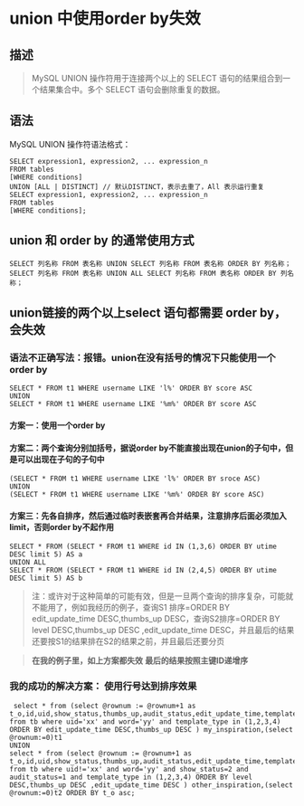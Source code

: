 # union 中使用order by失效


## 描述
>MySQL UNION 操作符用于连接两个以上的 SELECT 语句的结果组合到一个结果集合中。多个 SELECT 语句会删除重复的数据。

## 语法
MySQL UNION 操作符语法格式：
```
SELECT expression1, expression2, ... expression_n
FROM tables
[WHERE conditions]
UNION [ALL | DISTINCT] // 默认DISTINCT，表示去重了，All 表示运行重复
SELECT expression1, expression2, ... expression_n
FROM tables
[WHERE conditions];
```

## union 和 order by 的通常使用方式

```
SELECT 列名称 FROM 表名称 UNION SELECT 列名称 FROM 表名称 ORDER BY 列名称；
SELECT 列名称 FROM 表名称 UNION ALL SELECT 列名称 FROM 表名称 ORDER BY 列名称；
```

## union链接的两个以上select 语句都需要 order by，会失效

### 语法不正确写法：报错。union在没有括号的情况下只能使用一个order by

```
SELECT * FROM t1 WHERE username LIKE 'l%' ORDER BY score ASC
UNION
SELECT * FROM t1 WHERE username LIKE '%m%' ORDER BY score ASC
```
#### 方案一：使用一个order by

#### 方案二：两个查询分别加括号，据说order by不能直接出现在union的子句中，但是可以出现在子句的子句中

```
(SELECT * FROM t1 WHERE username LIKE 'l%' ORDER BY sroce ASC)
UNION
(SELECT * FROM t1 WHERE username LIKE '%m%' ORDER BY score ASC)
```

#### 方案三：先各自排序，然后通过临时表嵌套再合并结果，注意排序后面必须加入 limit，否则order by不起作用

```
SELECT * FROM (SELECT * FROM t1 WHERE id IN (1,3,6) ORDER BY utime DESC limit 5) AS a 
UNION ALL
SELECT * FROM (SELECT * FROM t1 WHERE id IN (2,4,5) ORDER BY utime DESC limit 5) AS b
```

>注：或许对于这种简单的可能有效，但是一旦两个查询的排序复杂，可能就不能用了，例如我经历的例子，查询S1 排序=ORDER BY edit_update_time DESC,thumbs_up DESC，查询S2排序=ORDER BY level DESC,thumbs_up DESC ,edit_update_time DESC，并且最后的结果还要按S1的结果排在S2的结果之前，并且最后还要分页

>**在我的例子里，如上方案都失效**
>**最后的结果按照主键ID递增序**

### 我的成功的解决方案： 使用行号达到排序效果
```
 select * from (select @rownum := @rownum+1 as t_o,id,uid,show_status,thumbs_up,audit_status,edit_update_time,template_type from tb where uid='xx' and word='yy' and template_type in (1,2,3,4) ORDER BY edit_update_time DESC,thumbs_up DESC ) my_inspiration,(select @rownum:=0)t1 
UNION  
select * from (select @rownum := @rownum+1 as t_o,id,uid,show_status,thumbs_up,audit_status,edit_update_time,template_type from tb where uid!='xx' and word='yy' and show_status=2 and audit_status=1 and template_type in (1,2,3,4) ORDER BY level DESC,thumbs_up DESC ,edit_update_time DESC ) other_inspiration,(select @rownum:=0)t2 ORDER BY t_o asc;

```
